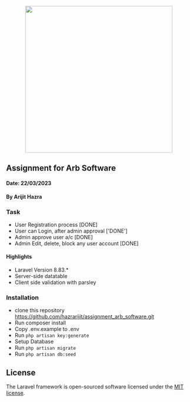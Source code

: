 <p align="center"><a href="https://laravel.com" target="_blank"><img src="https://raw.githubusercontent.com/laravel/art/master/logo-lockup/5%20SVG/2%20CMYK/1%20Full%20Color/laravel-logolockup-cmyk-red.svg" width="400"></a></p>

## Assignment for Arb Software
#### Date: 22/03/2023
#### By Arijit Hazra

### Task
- User Registration process [DONE]
- User can Login, after admin approval ['DONE']
- Admin approve user a/c [DONE]
- Admin Edit, delete, block any user account [DONE]

#### Highlights
- Laravel Version 8.83.*
- Server-side datatable
- Client side validation with parsley

### Installation
- clone this repository
  https://github.com/hazrarijit/assignment_arb_software.git
- Run composer install
- Copy .env.example to .env
- Run ```php artisan key:generate```
- Setup Database
- Run ```php artisan migrate```
- Run ```php artisan db:seed```

## License

The Laravel framework is open-sourced software licensed under the [MIT license](https://opensource.org/licenses/MIT).
